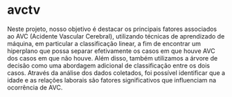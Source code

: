 # avctv

Neste projeto, nosso objetivo é destacar os principais fatores associados ao AVC (Acidente Vascular Cerebral), utilizando técnicas de aprendizado de máquina, em particular a classificação linear, a fim de encontrar um hiperplano que possa separar efetivamente os casos em que houve AVC dos casos em que não houve. Além disso, também utilizamos a árvore de decisão como uma abordagem adicional de classificação entre os dois casos. Através da análise dos dados coletados, foi possível identificar que a idade e as relações laborais são fatores significativos que influenciam na ocorrência de AVC.